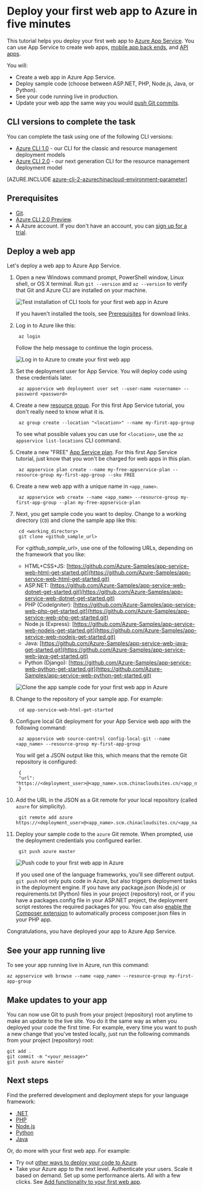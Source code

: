 <properties
    pageTitle="Deploy your first web app to Azure in five minutes | Azure"
    description="Learn how easy it is to run web apps in App Service by deploying a sample app. Start doing real development quickly and see results immediately."
    services="app-service\web"
    documentationcenter=""
    author="cephalin"
    manager="erikre"
    editor="" />
<tags
    ms.assetid="65c9bdd9-8763-4c56-8e15-f790992e951e"
    ms.service="app-service-web"
    ms.workload="web"
    ms.tgt_pltfrm="na"
    ms.devlang="na"
    ms.topic="hero-article"
    ms.date="01/04/2017"
    wacn.date=""
    ms.author="cephalin" />

# Deploy your first web app to Azure in five minutes
This tutorial helps you deploy your first web app to [Azure App Service](/documentation/articles/app-service-value-prop-what-is/).
You can use App Service to create web apps, [mobile app back ends](/documentation/services/app-service/mobile/),
and [API apps](/documentation/articles/app-service-api-apps-why-best-platform/).

You will: 

* Create a web app in Azure App Service.
* Deploy sample code (choose between ASP.NET, PHP, Node.js, Java, or Python).
* See your code running live in production.
* Update your web app the same way you would [push Git commits](https://git-scm.com/docs/git-push).

## CLI versions to complete the task

You can complete the task using one of the following CLI versions:

- [Azure CLI 1.0](/documentation/articles/app-service-web-get-started-cli-nodejs/) - our CLI for the classic and resource management deployment models
- [Azure CLI 2.0](/documentation/articles/app-service-web-get-started/) - our next generation CLI for the resource management deployment model

[AZURE.INCLUDE [azure-cli-2-azurechinacloud-environment-parameter](../../includes/azure-cli-2-azurechinacloud-environment-parameter.md)]

## <a name="Prerequisites"></a> Prerequisites
* [Git](http://www.git-scm.com/downloads).
* [Azure CLI 2.0 Preview](https://docs.microsoft.com/cli/azure/install-az-cli2).
* A Azure account. If you don't have an account, you can 
  [sign up for a trial](/pricing/1rmb-trial/?WT.mc_id=A261C142F).

## Deploy a web app
Let's deploy a web app to Azure App Service.

1. Open a new Windows command prompt, PowerShell window, Linux shell, or OS X terminal. Run `git --version` and `az --version` to verify that Git and Azure CLI
   are installed on your machine.
   
    ![Test installation of CLI tools for your first web app in Azure](./media/app-service-web-get-started/1-test-tools-2.0.png)
   
    If you haven't installed the tools, see [Prerequisites](#Prerequisites) for download links.

2. Log in to Azure like this:
   
        az login
   
    Follow the help message to continue the login process.
   
    ![Log in to Azure to create your first web app](./media/app-service-web-get-started/3-azure-login-2.0.png)

3. Set the deployment user for App Service. You will deploy code using these credentials later.
   
        az appservice web deployment user set --user-name <username> --password <password>

3. Create a new [resource group](/documentation/articles/resource-group-overview/). For this first App Service tutorial, you don't really need to know
what it is.

        az group create --location "<location>" --name my-first-app-group

    To see what possible values you can use for `<location>`, use the `az appservice list-locations` CLI command.

3. Create a new "FREE" [App Service plan](/documentation/articles/azure-web-sites-web-hosting-plans-in-depth-overview/). For this first App Service tutorial, just 
know that you won't be charged for web apps in this plan.

        az appservice plan create --name my-free-appservice-plan --resource-group my-first-app-group --sku FREE

4. Create a new web app with a unique name in `<app_name>`.

        az appservice web create --name <app_name> --resource-group my-first-app-group --plan my-free-appservice-plan

4. Next, you get sample code you want to deploy. Change to a working directory (`CD`) and clone the sample app like this:
   
        cd <working_directory>
        git clone <github_sample_url>
   
    For *&lt;github_sample_url>*, use one of the following URLs, depending on the framework that you like:
   
    * HTML+CSS+JS: [https://github.com/Azure-Samples/app-service-web-html-get-started.git](https://github.com/Azure-Samples/app-service-web-html-get-started.git)
    * ASP.NET: [https://github.com/Azure-Samples/app-service-web-dotnet-get-started.git](https://github.com/Azure-Samples/app-service-web-dotnet-get-started.git)
    * PHP (CodeIgniter): [https://github.com/Azure-Samples/app-service-web-php-get-started.git](https://github.com/Azure-Samples/app-service-web-php-get-started.git)
    * Node.js (Express): [https://github.com/Azure-Samples/app-service-web-nodejs-get-started.git](https://github.com/Azure-Samples/app-service-web-nodejs-get-started.git)
    * Java: [https://github.com/Azure-Samples/app-service-web-java-get-started.git](https://github.com/Azure-Samples/app-service-web-java-get-started.git)
    * Python (Django): [https://github.com/Azure-Samples/app-service-web-python-get-started.git](https://github.com/Azure-Samples/app-service-web-python-get-started.git)

    ![Clone the app sample code for your first web app in Azure](./media/app-service-web-get-started/2-clone-sample.png)
   
5. Change to the repository of your sample app. For example:
   
        cd app-service-web-html-get-started

5. Configure local Git deployment for your App Service web app with the following command:

        az appservice web source-control config-local-git --name <app_name> --resource-group my-first-app-group

    You will get a JSON output like this, which means that the remote Git repository is configured:

        {
        "url": "https://<deployment_user>@<app_name>.scm.chinacloudsites.cn/<app_name>.git"
        }

6. Add the URL in the JSON as a Git remote for your local repository (called `azure` for simplicity).

        git remote add azure https://<deployment_user>@<app_name>.scm.chinacloudsites.cn/<app_name>.git
   
7. Deploy your sample code to the `azure` Git remote. When prompted, use the deployment credentials you configured earlier.
   
        git push azure master
   
    ![Push code to your first web app in Azure](./media/app-service-web-get-started/5-push-code.png)
   
    If you used one of the language frameworks, you'll see different output. `git push` not only puts code in Azure, but also triggers deployment tasks
    in the deployment engine. If you have any package.json
    (Node.js) or requirements.txt (Python) files in your project (repository) root, or if you have a packages.config file in your ASP.NET project, the deployment
    script restores the required packages for you. You can also [enable the Composer extension](/documentation/articles/web-sites-php-mysql-deploy-use-git/#composer) to automatically process composer.json files
    in your PHP app.

Congratulations, you have deployed your app to Azure App Service.

## See your app running live

To see your app running live in Azure, run this command:

    az appservice web browse --name <app_name> --resource-group my-first-app-group

## Make updates to your app

You can now use Git to push from your project (repository) root anytime to make an update to the live site. You do it the same way as when you deployed your code
the first time. For example, every time you want to push a new change that you've tested locally, just run the following commands from your project 
(repository) root:

    git add .
    git commit -m "<your_message>"
    git push azure master

## Next steps

Find the preferred development and deployment steps for your language framework:

* [.NET](/documentation/articles/web-sites-dotnet-get-started/)
* [PHP](/documentation/articles/app-service-web-php-get-started/)
* [Node.js](/documentation/articles/app-service-web-nodejs-get-started/)
* [Python](/documentation/articles/web-sites-python-ptvs-django-mysql/)
* [Java](/documentation/articles/web-sites-java-get-started/)

Or, do more with your first web app. For example:

* Try out [other ways to deploy your code to Azure](/documentation/articles/web-sites-deploy/).
* Take your Azure app to the next level. Authenticate your users. Scale it based on demand. Set up some performance alerts. All with a few clicks. See 
  [Add functionality to your first web app](/documentation/articles/app-service-web-get-started-2/).